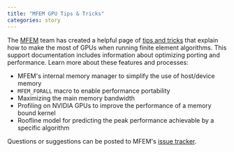 ```yaml
---
title: "MFEM GPU Tips & Tricks"
categories: story
---
```


The [MFEM](https://mfem.org) team has created a helpful page of [tips and tricks](https://mfem.org/gpu-support/#tips-tricks) that explain how to make the most of GPUs when running finite element algorithms. This support documentation includes information about optimizing porting and performance. Learn more about these features and processes:

- MFEM's internal memory manager to simplify the use of host/device memory
- `MFEM_FORALL` macro to enable performance portability
- Maximizing the main memory bandwidth
- Profiling on NVIDIA GPUs to improve the performance of a memory bound kernel
- Roofline model for predicting the peak performance achievable by a specific algorithm

Questions or suggestions can be posted to MFEM's [issue tracker](https://github.com/mfem/mfem/issues).
